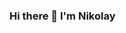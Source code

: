 ### Hi there 👋 I'm Nikolay

<!--
**Nikolayfarba844/Nikolayfarba844** is a ✨ _special_ ✨ repository because its `README.md` (this file) appears on your GitHub profile.



